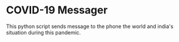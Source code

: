 # COVID-19 Messager

This python script sends message to the phone the world and india's situation during this pandemic.



